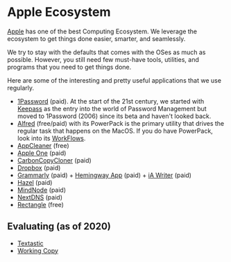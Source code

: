 # Apple Ecosystem

[Apple](https://www.apple.com) has one of the best Computing Ecosystem. We leverage the ecosystem to get things done easier, smarter, and seamlessly.

We try to stay with the defaults that comes with the OSes as much as possible. However, you still need few must-have tools, utilities, and programs that you need to get things done.

Here are some of the interesting and pretty useful applications that we use regularly.

- [1Password](https://1password.com) (paid). At the start of the 21st century, we started with [Keepass](https://keepass.info) as the entry into the world of Password Management but moved to 1Password (2006) since its beta and haven't looked back.
- [Alfred](https://www.alfredapp.com) (free/paid) with its PowerPack is the primary utility that drives the regular task that happens on the MacOS. If you do have PowerPack, look into its [WorkFlows](https://www.alfredapp.com/workflows/).
- [AppCleaner](https://freemacsoft.net/appcleaner/) (free)
- [Apple One](https://one.apple.com) (paid)
- [CarbonCopyCloner](https://bombich.com) (paid)
- [Dropbox](https://www.dropbox.com/) (paid)
- [Grammarly](https://app.grammarly.com) (paid) + [Hemingway App](http://www.hemingwayapp.com) (paid) + [iA Writer](https://ia.net/writer) (paid)
- [Hazel](https://www.noodlesoft.com) (paid)
- [MindNode](https://mindnode.com) (paid)
- [NextDNS](https://nextdns.io/?from=at8wqcps) (paid)
- [Rectangle](http://rectangleapp.com) (free)

## Evaluating (as of 2020)

- [Textastic](https://www.textasticapp.com)
- [Working Copy](https://workingcopyapp.com)
